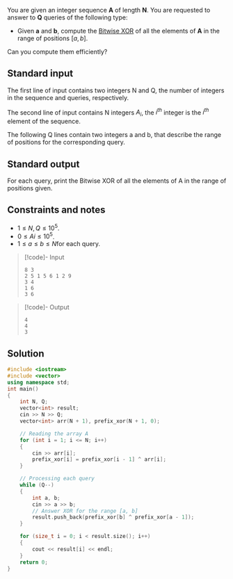 You are given an integer sequence **A** of length **N**. You are requested to answer to **Q** queries of the following type:

- Given **a** and **b**, compute the [Bitwise XOR](https://en.wikipedia.org/wiki/Bitwise_operation#:~:text=A%20bitwise%20XOR%20is%20a,0%20or%20both%20are%201.) of all the elements of **A** in the range of positions $[a,b]$.

Can you compute them efficiently?

## Standard input

The first line of input contains two integers N and Q, the number of integers in the sequence and queries, respectively.

The second line of input contains N integers $A_i​$, the $i^{th}$ integer is the $i^{th}$ element of the sequence.

The following Q lines contain two integers a and b, that describe the range of positions for the corresponding query.

## Standard output

For each query, print the Bitwise XOR of all the elements of A in the range of positions given.

## Constraints and notes

- $1≤N,Q≤10^5$.
- $0≤Ai≤10^5$.
- $1≤a≤b≤N$for each query.

> [!code]- Input
> ```
> 8 3
>2 5 1 5 6 1 2 9
>3 4
>1 6
>3 6
>```

> [!code]- Output
> ```
> 4
> 4
> 3
> ```

## Solution
```cpp
#include <iostream>
#include <vector>
using namespace std;
int main()
{
    int N, Q;
    vector<int> result;
    cin >> N >> Q;
    vector<int> arr(N + 1), prefix_xor(N + 1, 0);

    // Reading the array A
    for (int i = 1; i <= N; i++)
    {
        cin >> arr[i];
        prefix_xor[i] = prefix_xor[i - 1] ^ arr[i];
    }

    // Processing each query
    while (Q--)
    {
        int a, b;
        cin >> a >> b;
        // Answer XOR for the range [a, b]
        result.push_back(prefix_xor[b] ^ prefix_xor[a - 1]);
    }

    for (size_t i = 0; i < result.size(); i++)
    {
        cout << result[i] << endl;
    }
    return 0;
}
```


